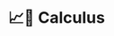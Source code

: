 ---
title: "📈📐 Calculus"
permalink: /math/calculus/
layout: category
author_profile: false
taxonomy: Calculus
---